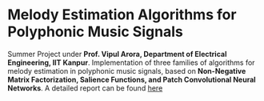 # Melody Estimation Algorithms for Polyphonic Music Signals

Summer Project under **Prof. Vipul Arora, Department of Electrical Engineering, IIT Kanpur**. Implementation of three families of algorithms for melody estimation in polyphonic music signals, based on **Non-Negative Matrix Factorization, Salience Functions, and Patch Convolutional Neural Networks**. A detailed report can be found [here](https://drive.google.com/file/d/1qqGvWe_ylG2zJUf_g8Y_he0w7EBdpVOP/view) 